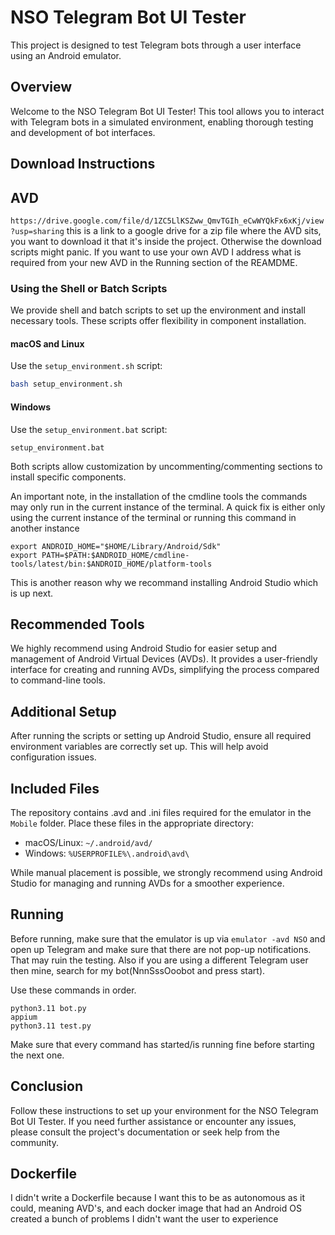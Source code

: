 # NSO Telegram Bot UI Tester

This project is designed to test Telegram bots through a user interface using an Android emulator.

## Overview

Welcome to the NSO Telegram Bot UI Tester! This tool allows you to interact with Telegram bots in a simulated environment, enabling thorough testing and development of bot interfaces.

## Download Instructions

## AVD
`https://drive.google.com/file/d/1ZC5LlKSZww_QmvTGIh_eCwWYQkFx6xKj/view?usp=sharing`
this is a link to a google drive for a zip file where the AVD sits, you want to download it that it's inside the project. Otherwise the download scripts might panic.
If you want to use your own AVD I address what is required from your new AVD in the Running section of the REAMDME.

### Using the Shell or Batch Scripts

We provide shell and batch scripts to set up the environment and install necessary tools. These scripts offer flexibility in component installation.

#### macOS and Linux
Use the `setup_environment.sh` script:
```bash
bash setup_environment.sh
```

#### Windows
Use the `setup_environment.bat` script:
```batch
setup_environment.bat
```

Both scripts allow customization by uncommenting/commenting sections to install specific components.

An important note, in the installation of the cmdline tools the commands may only run in the current instance of the terminal.
A quick fix is either only using the current instance of the terminal or running this command in another instance
```
export ANDROID_HOME="$HOME/Library/Android/Sdk"
export PATH=$PATH:$ANDROID_HOME/cmdline-tools/latest/bin:$ANDROID_HOME/platform-tools
```

This is another reason why we recommand installing Android Studio which is up next.

## Recommended Tools

We highly recommend using Android Studio for easier setup and management of Android Virtual Devices (AVDs). It provides a user-friendly interface for creating and running AVDs, simplifying the process compared to command-line tools.

## Additional Setup

After running the scripts or setting up Android Studio, ensure all required environment variables are correctly set up. This will help avoid configuration issues.

## Included Files

The repository contains .avd and .ini files required for the emulator in the `Mobile` folder. Place these files in the appropriate directory:

- macOS/Linux: `~/.android/avd/`
- Windows: `%USERPROFILE%\.android\avd\`

While manual placement is possible, we strongly recommend using Android Studio for managing and running AVDs for a smoother experience.

## Running

Before running, make sure that the emulator is up via `emulator -avd NSO` and open up Telegram and make sure that there are not pop-up notifications. That may ruin the testing.
Also if you are using a different Telegram user then mine, search for my bot(NnnSssOoobot and press start).

Use these commands in order.
```
python3.11 bot.py
appium
python3.11 test.py
```
Make sure that every command has started/is running fine before starting the next one.

## Conclusion

Follow these instructions to set up your environment for the NSO Telegram Bot UI Tester. If you need further assistance or encounter any issues, please consult the project's documentation or seek help from the community.

## Dockerfile

I didn't write a Dockerfile because I want this to be as autonomous as it could, meaning AVD's, and each docker image that had an Android OS created a bunch of problems I didn't want the user to experience
